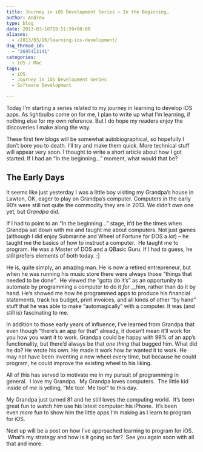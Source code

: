 ```yaml
---
title: Journey in iOS Development Series – In the Beginning…
author: Andrew
type: blog
date: 2013-03-16T19:51:59+00:00
aliases:
  - /2013/03/16/learning-ios-development/
dsq_thread_id:
  - "2695413141"
categories:
  - iOS / Mac
tags:
  - iOS
  - Journey in iOS Development Series
  - Software Development

---
```

Today I&#8217;m starting a series related to my journey in learning to develop iOS apps. As lightbulbs come on for me, I plan to write up what I&#8217;m learning, if nothing else for my own reference. But I do hope my readers enjoy the discoveries I make along the way.

These first few blogs will be somewhat autobiographical, so hopefully I don&#8217;t bore you to death. I&#8217;ll try and make them quick. More technical stuff will appear very soon. I thought to write a short article about how I got started. If I had an &#8220;In the beginning&#8230;&#8221; moment, what would that be?

## The Early Days

It seems like just yesterday I was a little boy visiting my Grandpa&#8217;s house in Lawton, OK, eager to play on Grandpa&#8217;s computer. Computers in the early 90&#8217;s were still not quite the commodity they are in 2013. We didn&#8217;t own one yet, but _Grandpa_ did.

If I had to point to an &#8220;In the beginning&#8230;&#8221; stage, it&#8217;d be the times when Grandpa sat down with me and taught me about computers. Not just games (although I did enjoy Submarine and Wheel of Fortune for DOS a _lot_) &#8211; he taught me the basics of how to instruct a computer.  He taught me to program. He was a Master of DOS and a QBasic Guru. If I had to guess, he still prefers elements of both today. :]

He is, quite simply, an amazing man. He is now a retired entrepreneur, but when he was running his music store there were always those &#8220;things that needed to be done&#8221;.  He viewed the &#8220;gotta do it&#8217;s&#8221; as an opportunity to automate by programming a computer to do it _for_ __him, rather than do it by hand. He&#8217;s showed me how he programmed apps to produce his financial statements, track his budget, print invoices, and all kinds of other &#8220;by hand&#8221; stuff that he was able to make &#8220;automagically&#8221; with a computer. It was (and still is) fascinating to me.

In addition to those early years of influence, I&#8217;ve learned from Grandpa that even though &#8220;there&#8217;s an app for that&#8221; already, it doesn&#8217;t mean it&#8217;ll work for you how you want it to work. Grandpa could be happy with 99% of an app&#8217;s functionality, but there&#8217;d always be that _one thing_ that bugged him. What did he do? He wrote his own. He made it work how _he_ wanted it to work. He may not have been inventing a new wheel every time, but because he could program, he could improve the existing wheel to his liking.

All of this has served to motivate me in my pursuit of programming in general.  I love my Grandpa.  My Grandpa loves computers.  The little kid inside of me is yelling, &#8220;Me too!  Me too!&#8221; to this day.

My Grandpa just turned 81 and he still loves the computing world.  It&#8217;s been great fun to watch him use his latest computer: his iPhone.  It&#8217;s been even _more_ fun to show him the little apps I&#8217;m making as I learn to program for iOS.

Next up will be a post on how I&#8217;ve approached learning to program for iOS.  What&#8217;s my strategy and how is it going so far?  See you again soon with all that and more.